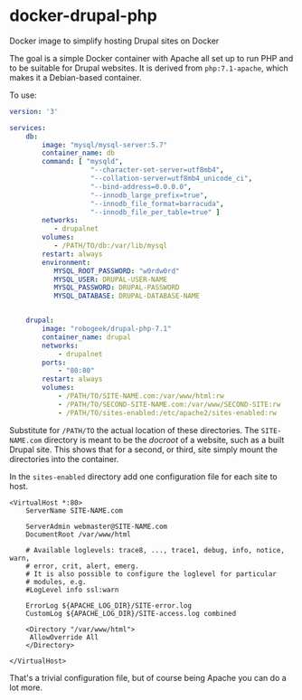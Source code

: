 # docker-drupal-php
Docker image to simplify hosting Drupal sites on Docker

The goal is a simple Docker container with Apache all set up to run PHP and to be suitable for Drupal websites.  It is derived from `php:7.1-apache`, which makes it a Debian-based container.

To use:

```yaml
version: '3'

services:
    db:
        image: "mysql/mysql-server:5.7"
        container_name: db
        command: [ "mysqld",
                    "--character-set-server=utf8mb4",
                    "--collation-server=utf8mb4_unicode_ci",
                    "--bind-address=0.0.0.0",
                    "--innodb_large_prefix=true",
                    "--innodb_file_format=barracuda",
                    "--innodb_file_per_table=true" ]
        networks:
           - drupalnet
        volumes:
           - /PATH/TO/db:/var/lib/mysql
        restart: always
        environment:
           MYSQL_ROOT_PASSWORD: "w0rdw0rd"
           MYSQL_USER: DRUPAL-USER-NAME
           MYSQL_PASSWORD: DRUPAL-PASSWORD
           MYSQL_DATABASE: DRUPAL-DATABASE-NAME


    drupal:
        image: "robogeek/drupal-php-7.1"
        container_name: drupal
        networks:
            - drupalnet
        ports:
            - "80:80"
        restart: always
        volumes:
            - /PATH/TO/SITE-NAME.com:/var/www/html:rw
            - /PATH/TO/SECOND-SITE-NAME.com:/var/www/SECOND-SITE:rw
            - /PATH/TO/sites-enabled:/etc/apache2/sites-enabled:rw
```

Substitute for `/PATH/TO` the actual location of these directories.  The `SITE-NAME.com` directory is meant to be the _docroot_ of a website, such as a built Drupal site.  This shows that for a second, or third, site simply mount the directories into the container.

In the `sites-enabled` directory add one configuration file for each site to host.

```
<VirtualHost *:80>
	ServerName SITE-NAME.com

	ServerAdmin webmaster@SITE-NAME.com
	DocumentRoot /var/www/html

	# Available loglevels: trace8, ..., trace1, debug, info, notice, warn,
	# error, crit, alert, emerg.
	# It is also possible to configure the loglevel for particular
	# modules, e.g.
	#LogLevel info ssl:warn

	ErrorLog ${APACHE_LOG_DIR}/SITE-error.log
	CustomLog ${APACHE_LOG_DIR}/SITE-access.log combined

	<Directory "/var/www/html">
	 AllowOverride All
	</Directory>

</VirtualHost>
```

That's a trivial configuration file, but of course being Apache you can do a lot more.

 